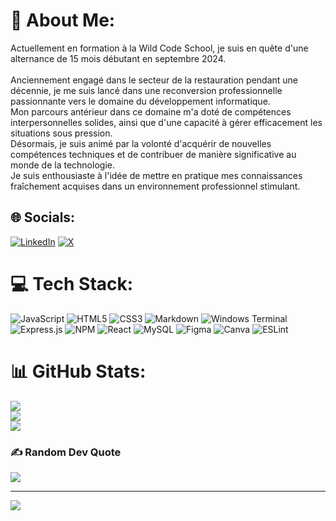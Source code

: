 # 💫 About Me:
Actuellement en formation à la Wild Code School, je suis en quête d'une alternance de 15 mois débutant en septembre 2024.<br><br> Anciennement engagé dans le secteur de la restauration pendant une décennie, je me suis lancé dans une reconversion professionnelle passionnante vers le domaine du développement informatique. <br>Mon parcours antérieur dans ce domaine m'a doté de compétences interpersonnelles solides, ainsi que d'une capacité à gérer efficacement les situations sous pression. <br>Désormais, je suis animé par la volonté d'acquérir de nouvelles compétences techniques et de contribuer de manière significative au monde de la technologie. <br>Je suis enthousiaste à l'idée de mettre en pratique mes connaissances fraîchement acquises dans un environnement professionnel stimulant.


## 🌐 Socials:
[![LinkedIn](https://img.shields.io/badge/LinkedIn-%230077B5.svg?logo=linkedin&logoColor=white)](https://www.linkedin.com/in/maxime-maussion-02345425a/) [![X](https://img.shields.io/badge/X-black.svg?logo=X&logoColor=white)](https://x.com/https://twitter.com/XamTv_) 

# 💻 Tech Stack:
![JavaScript](https://img.shields.io/badge/javascript-%23323330.svg?style=plastic&logo=javascript&logoColor=%23F7DF1E) ![HTML5](https://img.shields.io/badge/html5-%23E34F26.svg?style=plastic&logo=html5&logoColor=white) ![CSS3](https://img.shields.io/badge/css3-%231572B6.svg?style=plastic&logo=css3&logoColor=white) ![Markdown](https://img.shields.io/badge/markdown-%23000000.svg?style=plastic&logo=markdown&logoColor=white) ![Windows Terminal](https://img.shields.io/badge/Windows%20Terminal-%234D4D4D.svg?style=plastic&logo=windows-terminal&logoColor=white) ![Express.js](https://img.shields.io/badge/express.js-%23404d59.svg?style=plastic&logo=express&logoColor=%2361DAFB) ![NPM](https://img.shields.io/badge/NPM-%23CB3837.svg?style=plastic&logo=npm&logoColor=white) ![React](https://img.shields.io/badge/react-%2320232a.svg?style=plastic&logo=react&logoColor=%2361DAFB) ![MySQL](https://img.shields.io/badge/mysql-%2300000f.svg?style=plastic&logo=mysql&logoColor=white) ![Figma](https://img.shields.io/badge/figma-%23F24E1E.svg?style=plastic&logo=figma&logoColor=white) ![Canva](https://img.shields.io/badge/Canva-%2300C4CC.svg?style=plastic&logo=Canva&logoColor=white) ![ESLint](https://img.shields.io/badge/ESLint-4B3263?style=plastic&logo=eslint&logoColor=white)
# 📊 GitHub Stats:
![](https://github-readme-stats.vercel.app/api?username=XamTV&theme=react&hide_border=false&include_all_commits=true&count_private=true)<br/>
![](https://github-readme-streak-stats.herokuapp.com/?user=XamTV&theme=react&hide_border=false)<br/>
![](https://github-readme-stats.vercel.app/api/top-langs/?username=XamTV&theme=react&hide_border=false&include_all_commits=true&count_private=true&layout=compact)

### ✍️ Random Dev Quote
![](https://quotes-github-readme.vercel.app/api?type=horizontal&theme=radical)

---
[![](https://visitcount.itsvg.in/api?id=XamTV&icon=0&color=0)](https://visitcount.itsvg.in)

<!-- Proudly created with GPRM ( https://gprm.itsvg.in ) -->
